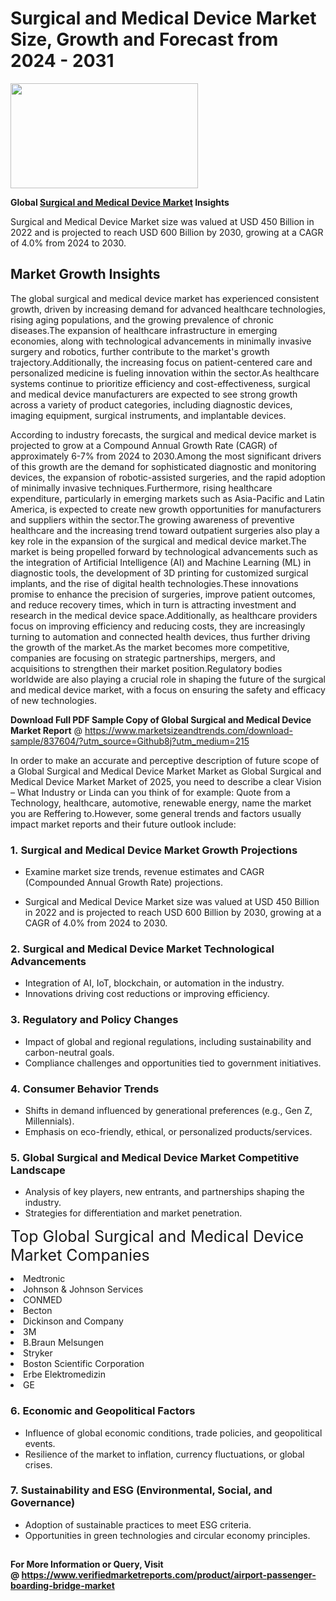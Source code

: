<H1>Surgical and Medical Device Market Size, Growth and Forecast from 2024 - 2031</H1><img class="aligncenter size-medium wp-image-584254" src="https://thirdeyenews.in/wp-content/uploads/2024/09/Global-Market-Research-300x168.jpeg" alt="" width="300" height="168" /><p><strong>Global&nbsp;<a href="https://www.marketsizeandtrends.com/download-sample/837604/?utm_source=Github8j?utm_medium=215">Surgical and Medical Device Market</a> Insights</strong></p><p>Surgical and Medical Device Market size was valued at USD 450 Billion in 2022 and is projected to reach USD 600 Billion by 2030, growing at a CAGR of 4.0% from 2024 to 2030.</p><p><h2>Market Growth Insights</h2> <p>The global surgical and medical device market has experienced consistent growth, driven by increasing demand for advanced healthcare technologies, rising aging populations, and the growing prevalence of chronic diseases.The expansion of healthcare infrastructure in emerging economies, along with technological advancements in minimally invasive surgery and robotics, further contribute to the market's growth trajectory.Additionally, the increasing focus on patient-centered care and personalized medicine is fueling innovation within the sector.As healthcare systems continue to prioritize efficiency and cost-effectiveness, surgical and medical device manufacturers are expected to see strong growth across a variety of product categories, including diagnostic devices, imaging equipment, surgical instruments, and implantable devices.</p> <p>According to industry forecasts, the surgical and medical device market is projected to grow at a Compound Annual Growth Rate (CAGR) of approximately 6-7% from 2024 to 2030.Among the most significant drivers of this growth are the demand for sophisticated diagnostic and monitoring devices, the expansion of robotic-assisted surgeries, and the rapid adoption of minimally invasive techniques.Furthermore, rising healthcare expenditure, particularly in emerging markets such as Asia-Pacific and Latin America, is expected to create new growth opportunities for manufacturers and suppliers within the sector.The growing awareness of preventive healthcare and the increasing trend toward outpatient surgeries also play a key role in the expansion of the surgical and medical device market.The market is being propelled forward by technological advancements such as the integration of Artificial Intelligence (AI) and Machine Learning (ML) in diagnostic tools, the development of 3D printing for customized surgical implants, and the rise of digital health technologies.These innovations promise to enhance the precision of surgeries, improve patient outcomes, and reduce recovery times, which in turn is attracting investment and research in the medical device space.Additionally, as healthcare providers focus on improving efficiency and reducing costs, they are increasingly turning to automation and connected health devices, thus further driving the growth of the market.As the market becomes more competitive, companies are focusing on strategic partnerships, mergers, and acquisitions to strengthen their market position.Regulatory bodies worldwide are also playing a crucial role in shaping the future of the surgical and medical device market, with a focus on ensuring the safety and efficacy of new technologies.<p><span class=""><strong>Download Full PDF Sample Copy of Global Surgical and Medical Device Market Report</strong> @ <a href="https://www.marketsizeandtrends.com/download-sample/837604/?utm_source=Github8j?utm_medium=215" target="_blank">https://www.marketsizeandtrends.com/download-sample/837604/?utm_source=Github8j?utm_medium=215</a></span></p><p>In order to make an accurate and perceptive description of future scope of a Global&nbsp;Surgical and Medical Device Market Market as Global&nbsp;Surgical and Medical Device Market Market of 2025, you need to describe a clear Vision &ndash; What Industry or Linda can you think of for example: Quote from a Technology, healthcare, automotive, renewable energy, name the market you are Reffering to.However, some general trends and factors usually impact market reports and their future outlook include:</p><h3>1.&nbsp;<strong>Surgical and Medical Device Market Growth Projections</strong></h3><ul><li>Examine market size trends, revenue estimates and CAGR (Compounded Annual Growth Rate) projections.</li><li><p>Surgical and Medical Device Market size was valued at USD 450 Billion in 2022 and is projected to reach USD 600 Billion by 2030, growing at a CAGR of 4.0% from 2024 to 2030.</p></li></ul><h3>2.&nbsp;<strong>Surgical and Medical Device Market Technological Advancements</strong></h3><ul><li>Integration of AI, IoT, blockchain, or automation in the industry.</li><li>Innovations driving cost reductions or improving efficiency.</li></ul><h3>3.&nbsp;<strong>Regulatory and Policy Changes</strong></h3><ul><li>Impact of global and regional regulations, including sustainability and carbon-neutral goals.</li><li>Compliance challenges and opportunities tied to government initiatives.</li></ul><h3>4.&nbsp;<strong>Consumer Behavior Trends</strong></h3><ul><li>Shifts in demand influenced by generational preferences (e.g., Gen Z, Millennials).</li><li>Emphasis on eco-friendly, ethical, or personalized products/services.</li></ul><h3>5.&nbsp;<strong>Global Surgical and Medical Device Market Competitive Landscape</strong></h3><ul><li>Analysis of key players, new entrants, and partnerships shaping the industry.</li><li>Strategies for differentiation and market penetration.</li></ul><p data-pm-slice="1 1 []"><span style="color: inherit; font-family: inherit; font-size: 25px;">Top Global Surgical and Medical Device Market Companies</span></p><div class="" data-test-id=""><p><li>Medtronic</li><li> Johnson & Johnson Services</li><li> CONMED</li><li> Becton</li><li> Dickinson and Company</li><li> 3M</li><li> B.Braun Melsungen</li><li> Stryker</li><li> Boston Scientific Corporation</li><li> Erbe Elektromedizin</li><li> GE</li></p></div><h3>6.&nbsp;<strong>Economic and Geopolitical Factors</strong></h3><ul><li>Influence of global economic conditions, trade policies, and geopolitical events.</li><li>Resilience of the market to inflation, currency fluctuations, or global crises.</li></ul><h3>7.&nbsp;<strong>Sustainability and ESG (Environmental, Social, and Governance)</strong></h3><ul><li>Adoption of sustainable practices to meet ESG criteria.</li><li>Opportunities in green technologies and circular economy principles.</li></ul><h2><strong style="font-size: 14px;">For More Information or Query, Visit @&nbsp;</strong><a style="background-color: #ffffff; font-size: 14px;" href="https://www.marketsizeandtrends.com/report/surgical-and-medical-device-market/" target="_blank">https://www.verifiedmarketreports.com/product/airport-passenger-boarding-bridge-market</a></h2>